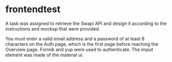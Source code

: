 # frontendtest

A task was assigned to retrieve the Swapi API and design it according to the instructions and mockup that were provided.

You must enter a valid email address and a password of at least 8 characters on the Auth page, which is the first 
page before reaching the Overview page. Formik and yup were used to authenticate. The imput element was made of the material ui.
